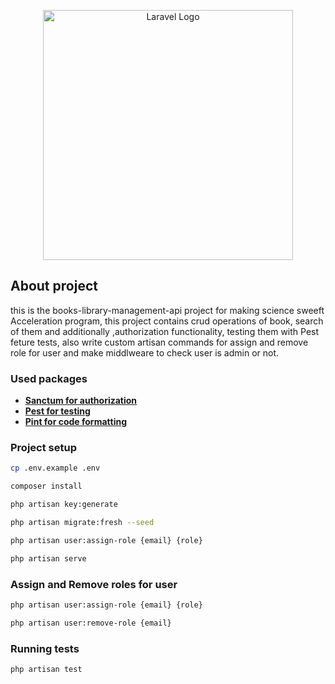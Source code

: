 <p align="center"><a href="https://laravel.com" target="_blank"><img src="https://raw.githubusercontent.com/laravel/art/master/logo-lockup/5%20SVG/2%20CMYK/1%20Full%20Color/laravel-logolockup-cmyk-red.svg" width="400" alt="Laravel Logo"></a></p>


## About project

this is the books-library-management-api project for making science sweeft Acceleration program, this project contains crud operations of book, search of them and additionally ,authorization functionality, testing them with Pest feture tests, also write custom artisan commands for assign and remove role for user and make middlweare to check user is admin or not.



### Used packages

- **[Sanctum for authorization](https://laravel.com/docs/10.x/sanctum)**
- **[Pest for testing](https://pestphp.com/)**
- **[Pint for code formatting](https://laravel.com/docs/10.x/pint)**


### Project setup

```bash
cp .env.example .env
```
```bash
composer install
```
```bash
php artisan key:generate
```
```bash
php artisan migrate:fresh --seed
```
```bash
php artisan user:assign-role {email} {role}
```
```bash
php artisan serve
```
### Assign and Remove roles for user

```bash
php artisan user:assign-role {email} {role}
```
```bash
php artisan user:remove-role {email}
```

### Running tests

```bash
php artisan test
```
